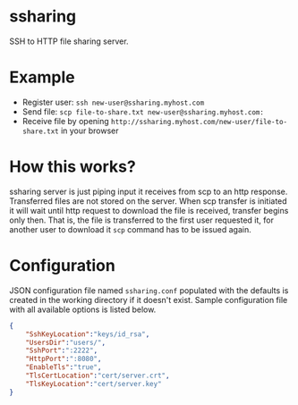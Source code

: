 ssharing
========
SSH to HTTP file sharing server.

Example
========
* Register user: `ssh new-user@ssharing.myhost.com`
* Send file: `scp file-to-share.txt new-user@ssharing.myhost.com:`
* Receive file by opening `http://ssharing.myhost.com/new-user/file-to-share.txt` in your browser

How this works?
========
ssharing server is just piping input it receives from scp to an http response. Transferred files are not stored on the server. When scp transfer is initiated it will wait until http request to download the file is received, transfer begins only then. That is, the file is transferred to the first user requested it, for another user to download it `scp` command has to be issued again.

Configuration
========
JSON configuration file named `ssharing.conf` populated with the defaults is created in the working directory if it doesn't exist. Sample configuration file with all available options is listed below.

```json
{
	"SshKeyLocation":"keys/id_rsa",
	"UsersDir":"users/",
	"SshPort":":2222",
	"HttpPort":":8080",
	"EnableTls":"true",
	"TlsCertLocation":"cert/server.crt",
	"TlsKeyLocation":"cert/server.key"
}
```
